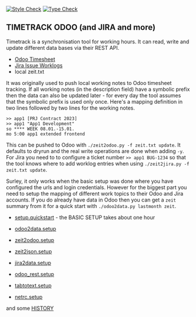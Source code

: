 [![Style Check](https://github.com/gdraheim/timetrack-odoo/actions/workflows/stylecheck.yml/badge.svg?event=push&branch=main)](https://github.com/gdraheim/timetrack-odoo/actions/workflows/stylecheck.yml)
[![Type Check](https://github.com/gdraheim/timetrack-odoo/actions/workflows/typecheck.yml/badge.svg?event=push&branch=main)](https://github.com/gdraheim/timetrack-odoo/actions/workflows/typecheck.yml)

## TIMETRACK ODOO (and JIRA and more)

Timetrack is a synchronisation tool for working hours. It can read, write and
update different data bases via their REST API.

* [Odoo Timesheet](https://www.odoo.com/app/timesheet-features)
* [Jira Issue Worklogs](https://confluence.atlassian.com/jirasoftwareserver/logging-work-on-issues-939938944.html)
* local zeit.txt

It was originally used to push local working notes to Odoo timesheet tracking.
If all working notes (in the description field) have a symbolic prefix then the
data can also be updated later - for every day the tool assumes that the 
symbolic prefix is used only once. Here's a mapping definition in two lines
followed by two lines for the working notes.

    >> app1 [PRJ Contract 2023]
    >> app1 "App1 Development"
    so **** WEEK 08.01.-15.01.
    mo 5:00 app1 extended frontend

This can be pushed to Odoo with `./zeit2odoo.py -f zeit.txt update`. It defaults
to dryrun and the real write operations are done when adding `-y`. For Jira you
need to to configure a ticket number `>> app1 BUG-1234` so that the tool knows
where to add worklog entries when using `./zeit2jira.py -f zeit.txt update`.

Surley, it only works when the basic setup was done where you have configured 
the urls and login credentials. However for the biggest part you need to setup
the mapping of different work topics to their Odoo and Jira accounts. If you
do already have data in Odoo then you can get a `zeit` summary from it for a
quick start with `./odoo2data.py lastmonth zeit`.

* [setup.quickstart](setup.quickstart.md) - the BASIC SETUP takes about one hour

* [odoo2data.setup](odoo2data.setup.md)
* [zeit2odoo.setup](zeit2odoo.setup.md)
* [zeit2json.setup](zeit2json.setup.md)
* [jira2data.setup](jira2data.setup.md)
* [odoo_rest.setup](odoo_rest.setup.md)
* [tabtotext.setup](tabtotext.setup.md)
* [netrc.setup](netrc.setup.md)

and some [HISTORY](HISTORY.md)
